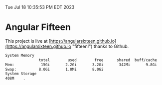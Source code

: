 Tue Jul 18 10:35:53 PM EDT 2023

# Angular Fifteen


This project is live at [https://angularsixteen.github.io](https://angularsixteen.github.io "fifteen!") thanks to Github.

```bash
System Memory
               total        used        free      shared  buff/cache   available
Mem:            15Gi       2.2Gi       3.2Gi       342Mi       9.8Gi        12Gi
Swap:          8.0Gi       1.0Mi       8.0Gi
System Storage
408M	.
```
